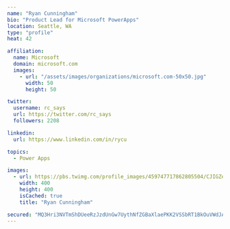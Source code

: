 ```yaml
---
name: "Ryan Cunningham"
bio: "Product Lead for Microsoft PowerApps"
location: Seattle, WA
type: "profile"
heat: 42

affiliation:
  name: Microsoft
  domain: microsoft.com
  images:
    - url: "/assets/images/organizations/microsoft.com-50x50.jpg"
      width: 50
      height: 50

twitter:
  username: rc_says
  url: https://twitter.com/rc_says
  followers: 2208

linkedin:
  url: https://www.linkedin.com/in/rycu

topics:
  - Power Apps

images:
  - url: https://pbs.twimg.com/profile_images/459747717862805504/CJIGZejd_400x400.png
    width: 400
    height: 400
    isCached: true
    title: "Ryan Cunningham"

secured: "MQ3Hri3NVTmShDUeeRzJzdUnGw7UythNfZGBaXlaePKK2VSSbRT1BkOuVWdJAl+cPHt6EEdGXU7nm6R1NokzqflyKddmLiO8dX8qS9GvWmpeendm3HqScZkn7+stzzl0NuM668XdOf7+q+0xmWngqCRZ4HdzvKMaXRJa90C0l7h2x5UxYrav4v3hIQ7rlAD3tvxzjyS7M7esvaEivlEaKNNcLPZUMZsR7xz03vAB1Jo+OEU8tsFsSqhkkhvPLQLlDEFTBzmSMfxmfwWqae23Vc+djzD+mtRNSSwY3+sU68j0wIAwJoVPCzpjFnk5dKGjE5tCaxrkjOix4vG2aFgYrVhwy9TeNaYaSiS6bo88tIxDACNPcVfYy/uD39UbBDn2GYdq9bbQkRAkKQD95PvaGgluvEMlpvO95yPVx6LbZx8=;3eVbTMqhyKXI9WG+vej/rg=="
---
```


